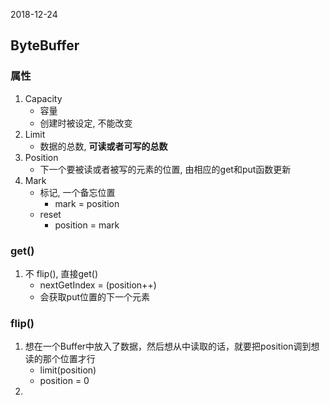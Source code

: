 2018-12-24

## ByteBuffer

### 属性
1. Capacity
    - 容量
    - 创建时被设定, 不能改变
2. Limit
    - 数据的总数, **可读或者可写的总数**
3. Position
    - 下一个要被读或者被写的元素的位置, 由相应的get和put函数更新
4. Mark
    - 标记, 一个备忘位置
        - mark = position
    - reset
        - position = mark
    
### get()
1. 不 flip(), 直接get()
    - nextGetIndex = (position++)
    - 会获取put位置的下一个元素
    
### flip()
1. 想在一个Buffer中放入了数据，然后想从中读取的话，就要把position调到想读的那个位置才行
    - limit(position)
    - position = 0
2. 